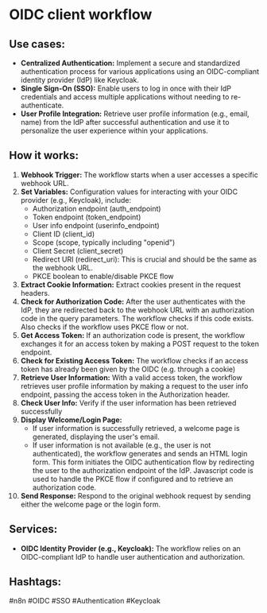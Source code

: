 # OIDC client workflow

## Use cases:

- **Centralized Authentication:** Implement a secure and standardized authentication process for various applications using an OIDC-compliant identity provider (IdP) like Keycloak.
- **Single Sign-On (SSO):** Enable users to log in once with their IdP credentials and access multiple applications without needing to re-authenticate.
- **User Profile Integration:** Retrieve user profile information (e.g., email, name) from the IdP after successful authentication and use it to personalize the user experience within your applications.

## How it works:

1.  **Webhook Trigger:** The workflow starts when a user accesses a specific webhook URL.
2.  **Set Variables:** Configuration values for interacting with your OIDC provider (e.g., Keycloak), include:
    *   Authorization endpoint (auth\_endpoint)
    *   Token endpoint (token\_endpoint)
    *   User info endpoint (userinfo\_endpoint)
    *   Client ID (client\_id)
    *   Scope (scope, typically including "openid")
    *   Client Secret (client\_secret)
    *   Redirect URI (redirect\_uri): This is crucial and should be the same as the webhook URL.
    *   PKCE boolean to enable/disable PKCE flow
3.  **Extract Cookie Information:** Extract cookies present in the request headers.
4.  **Check for Authorization Code:** After the user authenticates with the IdP, they are redirected back to the webhook URL with an authorization code in the query parameters. The workflow checks if this code exists. Also checks if the workflow uses PKCE flow or not.
5.  **Get Access Token:** If an authorization code is present, the workflow exchanges it for an access token by making a POST request to the token endpoint.
6.  **Check for Existing Access Token:** The workflow checks if an access token has already been given by the OIDC (e.g. through a cookie)
7.  **Retrieve User Information:** With a valid access token, the workflow retrieves user profile information by making a request to the user info endpoint, passing the access token in the Authorization header.
8.  **Check User Info:** Verify if the user information has been retrieved successfully
9.  **Display Welcome/Login Page:**
    *   If user information is successfully retrieved, a welcome page is generated, displaying the user's email.
    *   If user information is not available (e.g., the user is not authenticated), the workflow generates and sends an HTML login form. This form initiates the OIDC authentication flow by redirecting the user to the authorization endpoint of the IdP. Javascript code is used to handle the PKCE flow if configured and to retrieve an authorization code.
10. **Send Response:** Respond to the original webhook request by sending either the welcome page or the login form.

## Services:

-   **OIDC Identity Provider (e.g., Keycloak):** The workflow relies on an OIDC-compliant IdP to handle user authentication and authorization.

## Hashtags:

#n8n #OIDC #SSO #Authentication #Keycloak
